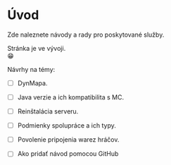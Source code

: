 # Úvod

Zde naleznete návody a rady pro poskytované služby.

Stránka je ve vývoji.  
 😁 

Návrhy na témy:

* [ ] DynMapa.
* [ ] Java verzie a ich kompatibilita s MC.
* [ ] Reinštalácia serveru.
* [ ] Podmienky spolupráce a ich typy.
* [ ] Povolenie pripojenia warez hráčov.
* [ ] Ako pridať návod pomocou GitHub

